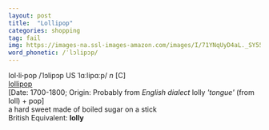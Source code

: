```yaml
---
layout: post
title:  "Lollipop"
categories: shopping
tag: fail
img: https://images-na.ssl-images-amazon.com/images/I/71YNqUyD4aL._SY550_.jpg
word_phonetic: /ˈlɔlipɔp/
---
```

<DIV style="MARGIN: 0px 0px 5px">lol<B>·</B>li<B>·</B>pop /ˈlɔlipɔp US ˈlɑːlipɑːp/ <I>n</I> [C] <BR><A href="{{ site.baseurl }}/lollipop"><U>lollipop</U></A><BR>[Date: 1700-1800; Origin: Probably from <I>English dialect</I> lolly <I>'tongue'</I> (from loll) + pop]<BR>a hard sweet made of boiled sugar on a stick<BR>British Equivalent: <B>lolly</B></DIV>
